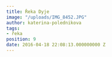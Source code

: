 ```yaml
---
title: Řeka Dyje
image: "/uploads/IMG_8452.JPG"
author: katerina-polednikova
tags:
- řeka
position: 9
date: 2016-04-18 22:08:13.000000000 Z
---
```

